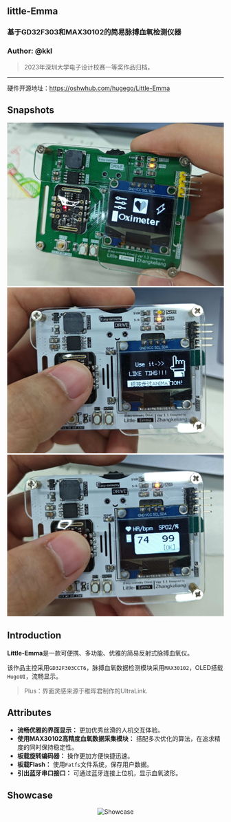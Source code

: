 ## little-Emma
### 基于GD32F303和MAX30102的简易脉搏血氧检测仪器
### Author: @kkl

> 2023年深圳大学电子设计校赛一等奖作品归档。

---

硬件开源地址：https://oshwhub.com/hugego/Little-Emma

## Snapshots
![](/3.Pictures/image-0.jpg)
![](/3.Pictures/image-1.jpg)
![](/3.Pictures/image-2.jpg)

## Introduction

**Little-Emma**是一款可便携、多功能、优雅的简易反射式脉搏血氧仪。

该作品主控采用`GD32F303CCT6`，脉搏血氧数据检测模块采用`MAX30102`，OLED搭载`HugoUI`，流畅显示。

> Plus：界面灵感来源于稚晖君制作的UltraLink.

## Attributes

- **流畅优雅的界面显示：** 更加优秀丝滑的人机交互体验。
- **使用MAX30102高精度血氧数据采集模块：** 搭配多次优化的算法，在追求精度的同时保持稳定性。
- **板载旋转编码器：** 操作更加方便快捷迅速。
- **板载Flash：** 使用`Fatfs`文件系统，保存用户数据。
- **引出蓝牙串口接口：** 可通过蓝牙连接上位机，显示血氧波形。

## Showcase
<div align="center">  
  <img src="/3.Pictures/video-0.gif" alt="Showcase" />  
</div>  
